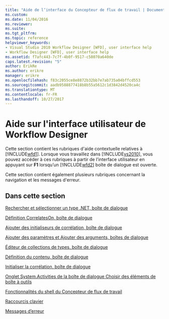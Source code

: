 ```yaml
---
title: "Aide de l’interface du Concepteur de flux de travail | Documents Microsoft"
ms.custom: 
ms.date: 11/04/2016
ms.reviewer: 
ms.suite: 
ms.tgt_pltfrm: 
ms.topic: reference
helpviewer_keywords:
- Visual Studio 2010 Workflow Designer [WFD], user interface help
- Workflow Designer [WFD], user interface help
ms.assetid: f7afc443-7c7f-4b0f-9517-c58070a640de
caps.latest.revision: "5"
author: ErikRe
ms.author: erikre
manager: erikre
ms.openlocfilehash: f83c2055ce8e8872b32bb7e7ab735a04bffcd553
ms.sourcegitcommit: aadb9588877418b8b55a5612c1d3842d4520ca4c
ms.translationtype: MT
ms.contentlocale: fr-FR
ms.lasthandoff: 10/27/2017
---
```

# <a name="workflow-designer-ui-help"></a>Aide sur l'interface utilisateur de Workflow Designer
Cette section contient les rubriques d'aide contextuelle relatives à [!INCLUDE[wfd1](../workflow-designer/includes/wfd1_md.md)]. Lorsque vous travaillez dans [!INCLUDE[vs2010](../misc/includes/vs2010_md.md)], vous pouvez accéder à ces rubriques à partir de l’interface utilisateur en appuyant sur **F1** lorsqu’un [!INCLUDE[wfd2](../workflow-designer/includes/wfd2_md.md)] boîte de dialogue est ouverte.  
  
 Cette section contient également plusieurs rubriques concernant la navigation et les messages d'erreur.  
  
## <a name="in-this-section"></a>Dans cette section  
 [Rechercher et sélectionner un type .NET, boîte de dialogue](../workflow-designer/browse-and-select-a-dotnet-type-dialog-box.md)  
  
 [Définition CorrelatesOn, boîte de dialogue](../workflow-designer/correlateson-definition-dialog-box.md)  
  
 [Ajouter des initialiseurs de corrélation, boîte de dialogue](../workflow-designer/add-correlationinitializers-dialog-box.md)  
  
 [Ajouter des paramètres et Ajouter des arguments, boîtes de dialogue](../workflow-designer/add-parameters-and-add-arguments-dialog-boxes.md)  
  
 [Éditeur de collections de types, boîte de dialogue](../workflow-designer/type-collection-editor-dialog-box.md)  
  
 [Définition du contenu, boîte de dialogue](../workflow-designer/content-definition-dialog-box.md)  
  
 [Initialiser la corrélation, boîte de dialogue](../workflow-designer/initialize-correlation-dialog-box.md)  
  
 [Onglet System.Activities de la boîte de dialogue Choisir des éléments de boîte à outils](../workflow-designer/system-activities-tab-choose-toolbox-items-dialog-box.md)  
  
 [Fonctionnalités du shell du Concepteur de flux de travail](../workflow-designer/workflow-designer-shell-features.md)  
  
 [Raccourcis clavier](../workflow-designer/keyboard-shortcuts-in-the-workflow-designer.md)  
  
 [Messages d’erreur](../workflow-designer/error-messages-in-workflow-designer.md)